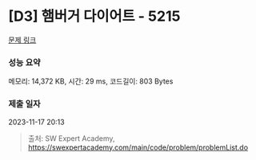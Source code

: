 # [D3] 햄버거 다이어트 - 5215 

[문제 링크](https://swexpertacademy.com/main/code/problem/problemDetail.do?contestProbId=AWT-lPB6dHUDFAVT) 

### 성능 요약

메모리: 14,372 KB, 시간: 29 ms, 코드길이: 803 Bytes

### 제출 일자

2023-11-17 20:13



> 출처: SW Expert Academy, https://swexpertacademy.com/main/code/problem/problemList.do